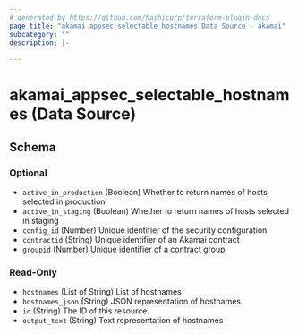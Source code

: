 ```yaml
---
# generated by https://github.com/hashicorp/terraform-plugin-docs
page_title: "akamai_appsec_selectable_hostnames Data Source - akamai"
subcategory: ""
description: |-
  
---
```


# akamai_appsec_selectable_hostnames (Data Source)





<!-- schema generated by tfplugindocs -->
## Schema

### Optional

- `active_in_production` (Boolean) Whether to return names of hosts selected in production
- `active_in_staging` (Boolean) Whether to return names of hosts selected in staging
- `config_id` (Number) Unique identifier of the security configuration
- `contractid` (String) Unique identifier of an Akamai contract
- `groupid` (Number) Unique identifier of a contract group

### Read-Only

- `hostnames` (List of String) List of hostnames
- `hostnames_json` (String) JSON representation of hostnames
- `id` (String) The ID of this resource.
- `output_text` (String) Text representation of hostnames
